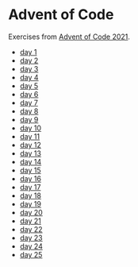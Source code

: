 # Advent of Code

Exercises from [Advent of Code 2021](https://adventofcode.com/).

* [day 1](day-01/README.md)
* [day 2]()
* [day 3]()
* [day 4]()
* [day 5]()
* [day 6]()
* [day 7]()
* [day 8]()
* [day 9]()
* [day 10]()
* [day 11]()
* [day 12]()
* [day 13]()
* [day 14]()
* [day 15]()
* [day 16]()
* [day 17]()
* [day 18](day-18/README.md)
* [day 19](day-19/README.md)
* [day 20]()
* [day 21]()
* [day 22]()
* [day 23]()
* [day 24]()
* [day 25]()
